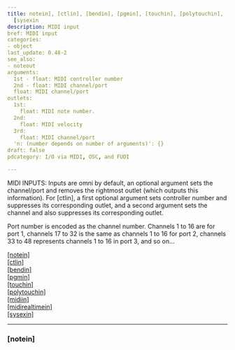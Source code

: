 ```yaml
---
title: notein], [ctlin], [bendin], [pgmin], [touchin], [polytouchin], [midiin], [midirealtimein],
  [sysexin
description: MIDI input
bref: MIDI input
categories:
- object
last_update: 0.48-2
see_also:
- noteout
arguments:
  1st - float: MIDI controller number
  2nd - float: MIDI channel/port
  float: MIDI channel/port
outlets:
  1st:
    float: MIDI note number.
  2nd:
    float: MIDI velocity
  3rd:
    float: MIDI channel/port
  'n: (number depends on number of arguments)': {}
draft: false
pdcategory: I/O via MIDI, OSC, and FUDI

---
```

MIDI INPUTS: Inputs are omni by default, an optional argument sets the channel/port and removes the rightmost outlet (which outputs this information). For [ctlin], a first optional argument sets controller number and suppresses its corresponding outlet, and a second argument sets the channel and also suppresses its corresponding outlet.

Port number is encoded as the channel number. Channels 1 to 16 are for port 1, channels 17 to 32 is the same as channels 1 to 16 for port 2, channels 33 to 48 represents channels 1 to 16 in port 3, and so on...

[[notein]](#notein)\
[[ctlin]](#ctlin)\
[[bendin]](#bendin)\
[[pgmin]](#pgmin)\
[[touchin]](#touchin)\
[[polytouchin]](#polytouchin)\
[[midiin]](#midiin)\
[[midirealtimein]](#midirealtimein)\
[[sysexin]](#sysexin)

-----------------------------

### [notein]
